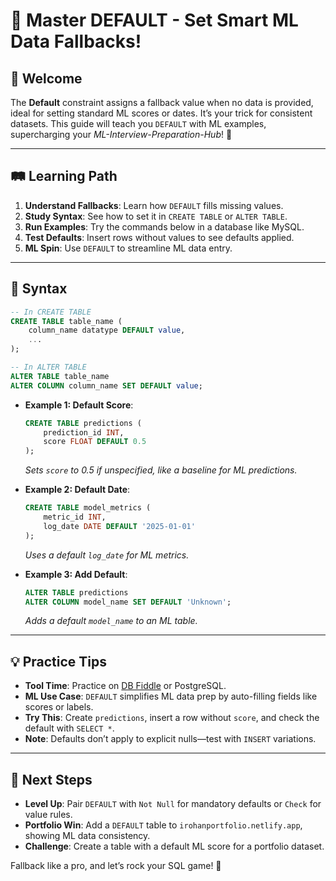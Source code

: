 # 🎉 Master DEFAULT - Set Smart ML Data Fallbacks!

## 🌟 Welcome

The **Default** constraint assigns a fallback value when no data is provided, ideal for setting standard ML scores or dates. It’s your trick for consistent datasets. This guide will teach you `DEFAULT` with ML examples, supercharging your *ML-Interview-Preparation-Hub*! 🚀

---

## 🛤️ Learning Path

1. **Understand Fallbacks**: Learn how `DEFAULT` fills missing values.
2. **Study Syntax**: See how to set it in `CREATE TABLE` or `ALTER TABLE`.
3. **Run Examples**: Try the commands below in a database like MySQL.
4. **Test Defaults**: Insert rows without values to see defaults applied.
5. **ML Spin**: Use `DEFAULT` to streamline ML data entry.

---

## 📜 Syntax

```sql
-- In CREATE TABLE
CREATE TABLE table_name (
    column_name datatype DEFAULT value,
    ...
);

-- In ALTER TABLE
ALTER TABLE table_name
ALTER COLUMN column_name SET DEFAULT value;
```

- **Example 1: Default Score**:
  ```sql
  CREATE TABLE predictions (
      prediction_id INT,
      score FLOAT DEFAULT 0.5
  );
  ```
  *Sets `score` to 0.5 if unspecified, like a baseline for ML predictions.*

- **Example 2: Default Date**:
  ```sql
  CREATE TABLE model_metrics (
      metric_id INT,
      log_date DATE DEFAULT '2025-01-01'
  );
  ```
  *Uses a default `log_date` for ML metrics.*

- **Example 3: Add Default**:
  ```sql
  ALTER TABLE predictions
  ALTER COLUMN model_name SET DEFAULT 'Unknown';
  ```
  *Adds a default `model_name` to an ML table.*

---

## 💡 Practice Tips

- **Tool Time**: Practice on [DB Fiddle](https://www.db-fiddle.com) or PostgreSQL.
- **ML Use Case**: `DEFAULT` simplifies ML data prep by auto-filling fields like scores or labels.
- **Try This**: Create `predictions`, insert a row without `score`, and check the default with `SELECT *`.
- **Note**: Defaults don’t apply to explicit nulls—test with `INSERT` variations.

---

## 🚀 Next Steps

- **Level Up**: Pair `DEFAULT` with `Not Null` for mandatory defaults or `Check` for value rules.
- **Portfolio Win**: Add a `DEFAULT` table to `irohanportfolio.netlify.app`, showing ML data consistency.
- **Challenge**: Create a table with a default ML score for a portfolio dataset.

Fallback like a pro, and let’s rock your SQL game! 🌟